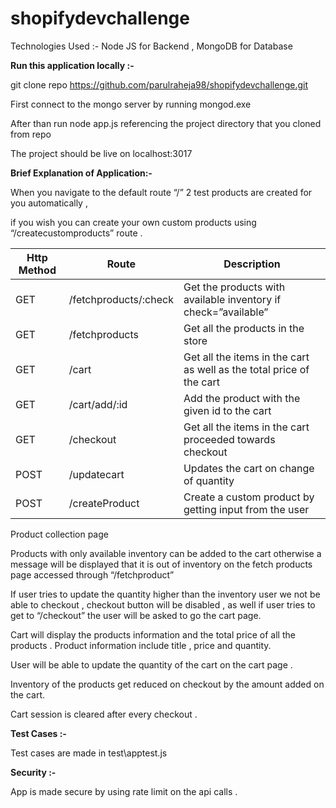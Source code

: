 # shopifydevchallenge

Technologies Used :- Node JS for Backend , MongoDB for Database


**Run this application locally :-**

git clone repo https://github.com/parulraheja98/shopifydevchallenge.git

First connect to the mongo server by running mongod.exe

After than run node app.js referencing the project directory that you cloned from repo

The project should be live on localhost:3017

**Brief Explanation of Application:-**

When you navigate to the default route “/” 2 test products are created for you automatically ,

if you wish you can create your own custom products using “/createcustomproducts” route .



| Http Method | Route                 | Description                                                          |
|-------------|-----------------------|----------------------------------------------------------------------|
| GET         | /fetchproducts/:check | Get the products with available inventory if check=”available”       |
| GET         | /fetchproducts        | Get all the products in the store                                    |
| GET         | /cart                 | Get all the items in the cart as well as the total price of the cart |
| GET         | /cart/add/:id         | Add the product with the given id to the cart                        |
| GET         | /checkout             | Get all the items in the cart proceeded towards checkout             |
| POST        | /updatecart           | Updates the cart on change of quantity                               |
| POST        | /createProduct        | Create a custom product by getting input from the user               |



Product collection page

Products with only available inventory can be added to the cart otherwise a message will be displayed that it is out of inventory on the fetch products page accessed through “/fetchproduct”

If user tries to update the quantity higher than the inventory user we not be able to checkout , checkout button will be disabled , as well if user tries to get to “/checkout” the user will be asked to go the cart page.

Cart will display the products information and the total price of all the products . Product information include title , price and quantity. 

User will be able to update the quantity of the cart on the cart page . 

Inventory of the products get reduced on checkout by the  amount added on the cart.

Cart session is cleared after every checkout .

**Test Cases :-**

Test cases are made in test\apptest.js

**Security :-**

App is made secure by using rate limit on the api calls .

